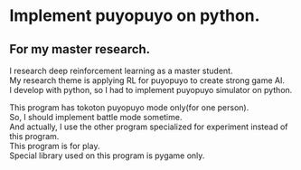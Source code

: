 # Implement puyopuyo on python.  

## For my master research.  

I research deep reinforcement learning as a master student.  
My research theme is applying RL for puyopuyo to create strong game AI.  
I develop with python, so I had to implement puyopuyo simulator on python.  

This program has tokoton puyopuyo mode only(for one person).  
So, I should implement battle mode sometime.  
And actually, I use the other program specialized for experiment instead of this program.  
This program is for play.  
Special library used on this program is pygame only.  
